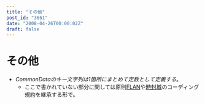 ```yaml
---
title: "その他"
post_id: "3661"
date: "2008-04-26T00:00:02Z"
draft: false
---
```


# その他

* _CommonDataのキー文字列は1箇所にまとめて定数として定義する_。
  * ここで書かれていない部分に関しては原則[FLAN](/tag/flan)や[時封城](/!/thA/)のコーディング規約を継承する形で。
